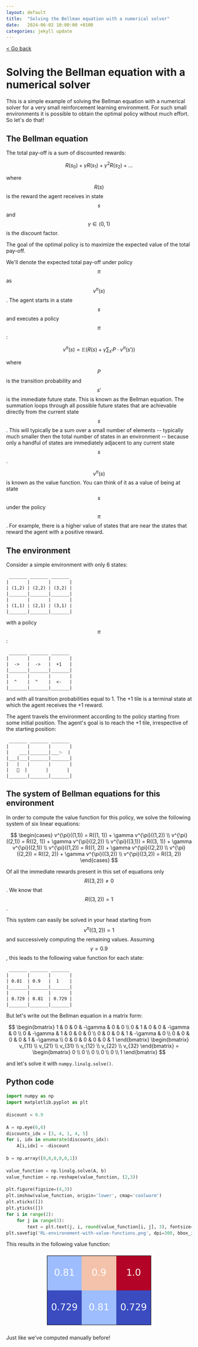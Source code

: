 ```yaml
---
layout: default
title:  "Solving the Bellman equation with a numerical solver"
date:   2024-06-02 10:00:00 +0100
categories: jekyll update
---
```


<script type="text/javascript" async="" src="https://cdnjs.cloudflare.com/ajax/libs/mathjax/2.7.4/MathJax.js?config=TeX-MML-AM_CHTML">
</script>

<p>
   <a href="/kamilazdybal.github.io/#blog">
      < Go back
  </a>
</p>

# Solving the Bellman equation with a numerical solver

This is a simple example of solving the Bellman equation with a numerical solver for a very small reinforcement learning environment.
For such small environments it is possible to obtain the optimal policy without much effort. So let's do that!

## The Bellman equation

The total pay-off is a sum of discounted rewards:

<span class="math display">$$ 
R(s_0) + \gamma R(s_1) + \gamma^2 R(s_2) + \dots 
$$</span>

where <span class="math display">$$R(s)$$</span> is the reward the agent receives in state <span class="math display">$$s$$</span> and <span class="math display">$$\gamma \in \langle 0,1)$$</span> is the discount factor.

The goal of the optimal policy is to maximize the expected value of the total pay-off.

We'll denote the expected total pay-off under policy <span class="math display">$$\pi$$</span> as <span class="math display">$$v^{\pi}(s)$$</span>. 
The agent starts in a state <span class="math display">$$s$$</span> and executes a policy <span class="math display">$$\pi$$</span>:

<span class="math display">$$
v^{\pi}(s) = \mathbb{E} \big( R(s) + \gamma \sum_{s'} P \cdot v^{\pi} (s') \big)
$$</span>

where <span class="math display">$$P$$</span> is the transition probability and <span class="math display">$$s'$$</span> is the immediate future state.
This is known as the Bellman equation.
The summation loops through all possible future states that are achievable directly from the current state <span class="math display">$$s$$</span>.
This will typically be a sum over a small number of elements -- typically much smaller then the total number of states in an environment --
because only a handful of states are immediately adjacent to any current state <span class="math display">$$s$$</span>.

<span class="math display">$$ v^{\pi}(s)$$</span> is known as the value function. 
You can think of it as a value of being at state <span class="math display">$$s$$</span> under the policy <span class="math display">$$\pi$$</span>.
For example, there is a higher value of states that are near the states that reward the agent with a positive reward.

## The environment

Consider a simple environment with only 6 states:

```
 _______ _______ _______
|       |       |       |
| (1,2) | (2,2) | (3,2) |
|_______|_______|_______|
|       |       |       |
| (1,1) | (2,1) | (3,1) |
|_______|_______|_______|
```

with a policy <span class="math display">$$\pi$$</span>:

```
 _______ _______ _______
|       |       |       |
|  ->   |  ->   |  +1   |
|_______|_______|_______|
|       |       |       |
|  ^    |  ^    |  <-   |
|_______|_______|_______|
```

and with all transition probabilities equal to 1. The +1 tile is a terminal state at which the agent receives the +1 reward.

The agent travels the environment according to the policy starting from some initial position. 
The agent's goal is to reach the +1 tile, irrespective of the starting position:

```
 _______ _______ _______
|       |       |       |
|    ___|_______|___✨  |
|___|___|_______|_______|
|   |   |       |       |
|   🤖  |       |       |
|_______|_______|_______|
```

## The system of Bellman equations for this environment

In order to compute the value function for this policy, we solve the following system of six linear equations:

<span class="math display">$$
\begin{cases}
v^{\pi}((1,1)) = R((1, 1)) + \gamma v^{\pi}((1,2)) \\
v^{\pi}((2,1)) = R((2, 1)) + \gamma v^{\pi}((2,2)) \\
v^{\pi}((3,1)) = R((3, 1)) + \gamma v^{\pi}((2,1)) \\
v^{\pi}((1,2)) = R((1, 2)) + \gamma v^{\pi}((2,2)) \\
v^{\pi}((2,2)) = R((2, 2)) + \gamma v^{\pi}((3,2)) \\
v^{\pi}((3,2)) = R((3, 2))
\end{cases}
$$</span>

Of all the immediate rewards present in this set of equations only <span class="math display">$$R((3,2)) \neq 0$$</span>. 
We know that <span class="math display">$$R((3,2)) = 1$$</span>.

This system can easily be solved in your head starting from <span class="math display">$$v^{\pi}((3,2)) = 1$$</span> 
and successively computing the remaining values. 
Assuming <span class="math display">$$\gamma = 0.9$$</span>, this leads to the following value function for each state:

```
 _______ _______ _______
|       |       |       |
| 0.81  | 0.9   |  1    |
|_______|_______|_______|
|       |       |       |
| 0.729 | 0.81  | 0.729 |
|_______|_______|_______|
```

But let's write out the Bellman equation in a matrix form:

<span class="math display">$$
\begin{bmatrix}
1 & 0 & 0 & -\gamma & 0 & 0 \\
0 & 1 & 0 & 0 & -\gamma & 0 \\
0 & -\gamma & 1 & 0 & 0 & 0 \\
0 & 0 & 0 & 1 & -\gamma & 0 \\
0 & 0 & 0 & 0 & 1 & -\gamma \\
0 & 0 & 0 & 0 & 0 & 1
\end{bmatrix}
\begin{bmatrix}
v_{11} \\
v_{21} \\
v_{31} \\
v_{12} \\
v_{22} \\
v_{32}
\end{bmatrix} = 
\begin{bmatrix}
0 \\
0 \\
0 \\
0 \\
0 \\
1
\end{bmatrix}
$$</span>

and let's solve it with ``numpy.linalg.solve()``.

## Python code

```python
import numpy as np
import matplotlib.pyplot as plt

discount = 0.9

A = np.eye(6,6)
discounts_idx = [3, 4, 1, 4, 5]
for i, idx in enumerate(discounts_idx):
    A[i,idx] = -discount

b = np.array([0,0,0,0,0,1])

value_function = np.linalg.solve(A, b)
value_function = np.reshape(value_function, (2,3))

plt.figure(figsize=(4,3))
plt.imshow(value_function, origin='lower', cmap='coolwarm')
plt.xticks([])
plt.yticks([])
for i in range(2):
    for j in range(3):
        text = plt.text(j, i, round(value_function[i, j], 3), fontsize=20, ha="center", va="center", color="w")
plt.savefig('RL-environement-with-value-functions.png', dpi=300, bbox_inches='tight')
```

This results in the following value function:

<p align="center">
  <img src="https://github.com/kamilazdybal/kamilazdybal.github.io/raw/main/_posts/RL-environement-with-value-functions.png" width="300">
</p>

Just like we've computed manually before!
